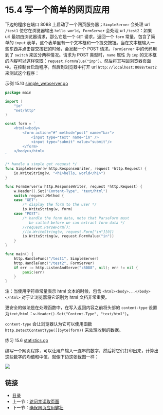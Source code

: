 # 15.4 写一个简单的网页应用

下边的程序在端口 8088 上启动了一个网页服务器；`SimpleServer` 会处理 url `/test1` 使它在浏览器输出 `hello world`。`FormServer` 会处理 url `/test2`：如果 url 最初由浏览器请求，那么它是一个 `GET` 请求，返回一个 `form` 常量，包含了简单的 `input` 表单，这个表单里有一个文本框和一个提交按钮。当在文本框输入一些东西并点击提交按钮的时候，会发起一个 POST 请求。`FormServer` 中的代码用到了 `switch` 来区分两种情况。请求为 POST 类型时，`name` 属性 为 `inp` 的文本框的内容可以这样获取：`request.FormValue("inp")`。然后将其写回浏览器页面中。在控制台启动程序，然后到浏览器中打开 url `http://localhost:8088/test2` 来测试这个程序：

示例 15.10 [simple\_webserver.go](https://github.com/codeSu97/the-way-to-go_ZH_CN/tree/cb9c3473071aa65151922c4b563acfdbbf0b71e5/eBook/examples/chapter_15/simple_webserver.go)

```go
package main

import (
    "io"
    "net/http"
)

const form = `
    <html><body>
        <form action="#" method="post" name="bar">
            <input type="text" name="in" />
            <input type="submit" value="submit"/>
        </form>
    </body></html>
`

/* handle a simple get request */
func SimpleServer(w http.ResponseWriter, request *http.Request) {
    io.WriteString(w, "<h1>hello, world</h1>")
}

func FormServer(w http.ResponseWriter, request *http.Request) {
    w.Header().Set("Content-Type", "text/html")
    switch request.Method {
    case "GET":
        /* display the form to the user */
        io.WriteString(w, form)
    case "POST":
        /* handle the form data, note that ParseForm must
           be called before we can extract form data */
        //request.ParseForm();
        //io.WriteString(w, request.Form["in"][0])
        io.WriteString(w, request.FormValue("in"))
    }
}

func main() {
    http.HandleFunc("/test1", SimpleServer)
    http.HandleFunc("/test2", FormServer)
    if err := http.ListenAndServe(":8088", nil); err != nil {
        panic(err)
    }
}
```

注：当使用字符串常量表示 html 文本的时候，包含 `<html><body>...</body></html>` 对于让浏览器将它识别为 html 文档非常重要。

更安全的做法是在处理函数中，在写入返回内容之前将头部的 `content-type` 设置为`text/html`：`w.Header().Set("Content-Type", "text/html")`。

`content-type` 会让浏览器认为它可以使用函数 `http.DetectContentType([]byte(form))` 来处理收到的数据。

练习 15.6 [statistics.go](https://github.com/codeSu97/the-way-to-go_ZH_CN/tree/cb9c3473071aa65151922c4b563acfdbbf0b71e5/eBook/exercises/chapter_15/statistics.go)

编写一个网页程序，可以让用户输入一连串的数字，然后将它们打印出来，计算出这些数字的均值和中值，就像下边这张截图一样：

![](https://github.com/codeSu97/the-way-to-go_ZH_CN/tree/cb9c3473071aa65151922c4b563acfdbbf0b71e5/eBook/images/15.4_fig15.1.jpg?raw=true)

## 链接

* [目录](directory.md)
* 上一节：[访问并读取页面](15.3.md)
* 下一节：[确保网页应用健壮](15.5.md)

